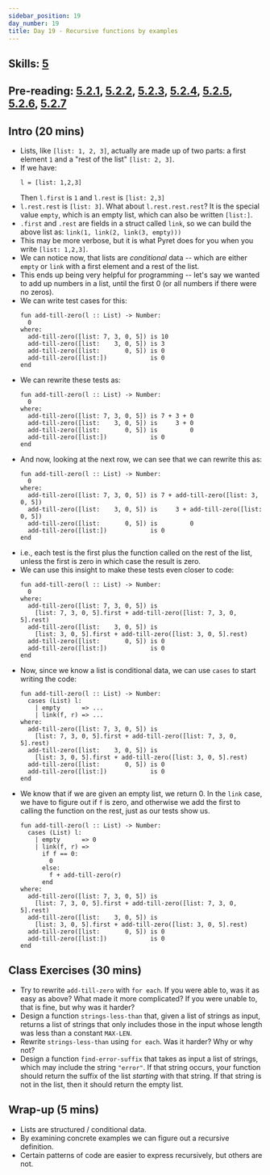 ```yaml
---
sidebar_position: 19
day_number: 19
title: Day 19 - Recursive functions by examples
---
```


## Skills: [5](/skills/#(5))

## Pre-reading: [5.2.1](https://dcic-world.org/2024-09-03/processing-lists.html#%28part._.Making_.Lists_and_.Taking_.Them_.Apart%29), [5.2.2](https://dcic-world.org/2024-09-03/processing-lists.html#%28part._my-len%29), [5.2.3](https://dcic-world.org/2024-09-03/processing-lists.html#%28part._.Structural_.Problems_with_.Scalar_.Answers%29), [5.2.4](https://dcic-world.org/2024-09-03/processing-lists.html#%28part._.Structural_.Problems_that_.Transform_.Lists%29), [5.2.5](https://dcic-world.org/2024-09-03/processing-lists.html#%28part._.Structural_.Problems_that_.Select_from_.Lists%29), [5.2.6](https://dcic-world.org/2024-09-03/processing-lists.html#%28part._struct-prob-sub-dom%29), [5.2.7](https://dcic-world.org/2024-09-03/processing-lists.html#%28part._.More_.Structural_.Problems_with_.Scalar_.Answers%29)

## Intro (20 mins)

- Lists, like `[list: 1, 2, 3]`, actually are made up of two parts: a first
  element `1` and a "rest of the list" `[list: 2, 3]`.
- If we have:
  ```pyret
  l = [list: 1,2,3]
  ```
  Then `l.first` is `1` and `l.rest` is `[list: 2,3]`
- `l.rest.rest` is `[list: 3]`. What about `l.rest.rest.rest`? It is the special
  value `empty`, which is an empty list, which can also be written `[list:]`.
- `.first` and `.rest` are fields in a struct called `link`, so we can build the
  above list as:
  `link(1, link(2, link(3, empty)))`
- This may be more verbose, but it is what Pyret does for you when you write `[list: 1,2,3]`.
- We can notice now, that lists are _conditional_ data -- which are either
  `empty` or `link` with a first element and a rest of the list.
- This ends up being very helpful for programming -- let's say we wanted to add
  up numbers in a list, until the first 0 (or all numbers if there were no zeros). 
- We can write test cases for this:
  ```pyret
  fun add-till-zero(l :: List) -> Number:
    0
  where:
    add-till-zero([list: 7, 3, 0, 5]) is 10
    add-till-zero([list:    3, 0, 5]) is 3
    add-till-zero([list:       0, 5]) is 0
    add-till-zero([list:])            is 0
  end
  ```
- We can rewrite these tests as:
  ```pyret
  fun add-till-zero(l :: List) -> Number:
    0
  where:
    add-till-zero([list: 7, 3, 0, 5]) is 7 + 3 + 0
    add-till-zero([list:    3, 0, 5]) is     3 + 0
    add-till-zero([list:       0, 5]) is         0
    add-till-zero([list:])            is 0
  end
  ```
- And now, looking at the next row, we can see that we can rewrite this as:
  ```pyret
  fun add-till-zero(l :: List) -> Number:
    0
  where:
    add-till-zero([list: 7, 3, 0, 5]) is 7 + add-till-zero([list: 3, 0, 5])
    add-till-zero([list:    3, 0, 5]) is     3 + add-till-zero([list: 0, 5])
    add-till-zero([list:       0, 5]) is         0
    add-till-zero([list:])            is 0
  end
  ```
- i.e., each test is the first plus the function called on the rest of
  the list, unless the first is zero in which case the result is zero.
- We can use this insight to make these tests even closer to code:
  ```pyret
  fun add-till-zero(l :: List) -> Number:
    0
  where:
    add-till-zero([list: 7, 3, 0, 5]) is 
      [list: 7, 3, 0, 5].first + add-till-zero([list: 7, 3, 0, 5].rest)
    add-till-zero([list:    3, 0, 5]) is     
      [list: 3, 0, 5].first + add-till-zero([list: 3, 0, 5].rest)
    add-till-zero([list:       0, 5]) is 0
    add-till-zero([list:])            is 0
  end
  ```
- Now, since we know a list is conditional data, we can use `cases` to start writing
  the code:
  ```pyret
  fun add-till-zero(l :: List) -> Number:
    cases (List) l:
      | empty      => ... 
      | link(f, r) => ...
  where:
    add-till-zero([list: 7, 3, 0, 5]) is 
      [list: 7, 3, 0, 5].first + add-till-zero([list: 7, 3, 0, 5].rest)
    add-till-zero([list:    3, 0, 5]) is     
      [list: 3, 0, 5].first + add-till-zero([list: 3, 0, 5].rest)
    add-till-zero([list:       0, 5]) is 0
    add-till-zero([list:])            is 0
  end
  ```
- We know that if we are given an empty list, we return 0. In the `link` case, we
  have to figure out if `f` is zero, and otherwise we add the first to calling the 
  function on the rest, just as our tests show us.
  ```pyret
  fun add-till-zero(l :: List) -> Number:
    cases (List) l:
      | empty      => 0 
      | link(f, r) => 
        if f == 0:
          0
        else:
          f + add-till-zero(r)
        end
  where:
    add-till-zero([list: 7, 3, 0, 5]) is 
      [list: 7, 3, 0, 5].first + add-till-zero([list: 7, 3, 0, 5].rest)
    add-till-zero([list:    3, 0, 5]) is     
      [list: 3, 0, 5].first + add-till-zero([list: 3, 0, 5].rest)
    add-till-zero([list:       0, 5]) is 0
    add-till-zero([list:])            is 0
  end
  ```
 

## Class Exercises (30 mins)
- Try to rewrite `add-till-zero` with `for each`. If you were able to, was it as
  easy as above? What made it more complicated? If you were unable to, that is
  fine, but why was it harder?
- Design a function `strings-less-than` that, given a list of strings as input,
  returns a list of strings that only includes those in the input whose length
  was less than a constant `MAX-LEN`. 
- Rewrite `strings-less-than` using `for each`. Was it harder? Why or why not?
- Design a function `find-error-suffix` that takes as input a list of strings,
  which may include the string `"error"`. If that string occurs, your function
  should return the suffix of the list _starting_ with that string. If that
  string is not in the list, then it should return the empty list. 

## Wrap-up (5 mins)
- Lists are structured / conditional data.
- By examining concrete examples we can figure out a recursive definition.
- Certain patterns of code are easier to express recursively, but others are not.


